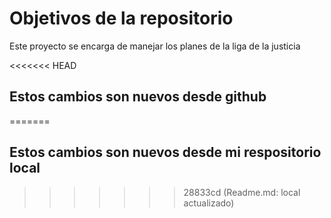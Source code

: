 # Objetivos de la repositorio

Este proyecto se encarga de manejar los planes de la liga de la justicia


<<<<<<< HEAD
## Estos cambios son nuevos desde github
=======
## Estos cambios son nuevos desde mi respositorio local
>>>>>>> 28833cd (Readme.md: local actualizado)
